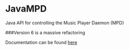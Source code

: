 JavaMPD
=======

Java API for controlling the Music Player Daemon (MPD)

###Version 6 is a massive refactoring

Documentation can be found [here](http://www.thejavashop.net/javampd)

